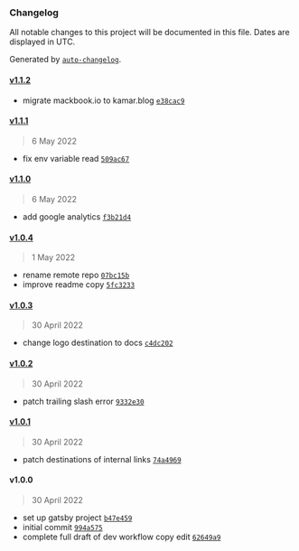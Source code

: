 ### Changelog

All notable changes to this project will be documented in this file. Dates are displayed in UTC.

Generated by [`auto-changelog`](https://github.com/CookPete/auto-changelog).

#### [v1.1.2](https://github.com/hats-dev/hats-dev-web-app/compare/v1.1.1...v1.1.2)

- migrate mackbook.io to kamar.blog [`e38cac9`](https://github.com/hats-dev/hats-dev-web-app/commit/e38cac92f2ea043f61d3d78cf522af09d45efe35)

#### [v1.1.1](https://github.com/hats-dev/hats-dev-web-app/compare/v1.1.0...v1.1.1)

> 6 May 2022

- fix env variable read [`509ac67`](https://github.com/hats-dev/hats-dev-web-app/commit/509ac6713f428a95aae488f36cf4f09b42970f92)

#### [v1.1.0](https://github.com/hats-dev/hats-dev-web-app/compare/v1.0.4...v1.1.0)

> 6 May 2022

- add google analytics [`f3b21d4`](https://github.com/hats-dev/hats-dev-web-app/commit/f3b21d4892105be89802826ffcbf5415e018f988)

#### [v1.0.4](https://github.com/hats-dev/hats-dev-web-app/compare/v1.0.3...v1.0.4)

> 1 May 2022

- rename remote repo [`07bc15b`](https://github.com/hats-dev/hats-dev-web-app/commit/07bc15b74278be66a4a7bf84bd4945462e5c7a5f)
- improve readme copy [`5fc3233`](https://github.com/hats-dev/hats-dev-web-app/commit/5fc3233bf073128e5b7454b450ab0b8582e7a0aa)

#### [v1.0.3](https://github.com/hats-dev/hats-dev-web-app/compare/v1.0.2...v1.0.3)

> 30 April 2022

- change logo destination to docs [`c4dc202`](https://github.com/hats-dev/hats-dev-web-app/commit/c4dc202e51aef6bf1e95dc743b73d6a4bfc260d2)

#### [v1.0.2](https://github.com/hats-dev/hats-dev-web-app/compare/v1.0.1...v1.0.2)

> 30 April 2022

- patch trailing slash error [`9332e30`](https://github.com/hats-dev/hats-dev-web-app/commit/9332e305ba24cdb3ca4a293b1690f4cff14b7904)

#### [v1.0.1](https://github.com/hats-dev/hats-dev-web-app/compare/v1.0.0...v1.0.1)

> 30 April 2022

- patch destinations of internal links [`74a4969`](https://github.com/hats-dev/hats-dev-web-app/commit/74a49697a4da21750ebb5ece6311575dbeef49ea)

#### v1.0.0

> 30 April 2022

- set up gatsby project [`b47e459`](https://github.com/hats-dev/hats-dev-web-app/commit/b47e459bec73010df6415a511767cea0d8670de2)
- initial commit [`994a575`](https://github.com/hats-dev/hats-dev-web-app/commit/994a5750b71862ab821e86d463448bbec139979d)
- complete full draft of dev workflow copy edit [`62649a9`](https://github.com/hats-dev/hats-dev-web-app/commit/62649a9a2098766290c25558ba3af5082fdcdc9b)

